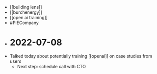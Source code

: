 - [[building lens]]
- [[burchenergy]]
- [[open ai training]]
- #PIECompany
- # 2022-07-08
- Talked today about potentially training [[openai]] on case studies from users
	- Next step: schedule call with CTO